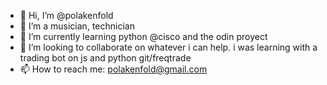 - 👋 Hi, I’m @polakenfold
- 👀 I’m a musician, technician
- 🌱 I’m currently learning python @cisco and the odin proyect
- 💞️ I’m looking to collaborate on whatever i can help. i was learning with a trading bot on js and python git/freqtrade
- 📫 How to reach me: polakenfold@gmail.com

<!---
polakenfold/polakenfold is a ✨ special ✨ repository because its `README.md` (this file) appears on your GitHub profile.
You can click the Preview link to take a look at your changes.
--->
